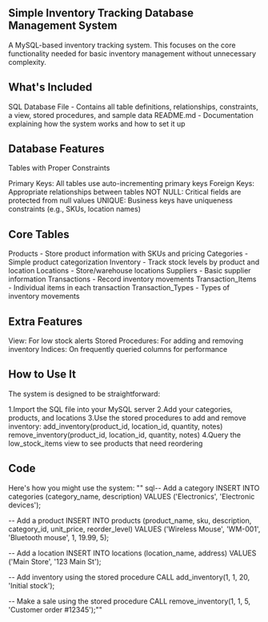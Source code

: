 ## Simple Inventory Tracking Database Management System
A MySQL-based inventory tracking system. This focuses on the core functionality needed for basic inventory management without unnecessary complexity.

## What's Included

SQL Database File - Contains all table definitions, relationships, constraints, a view, stored procedures, and sample data
README.md - Documentation explaining how the system works and how to set it up

## Database Features
Tables with Proper Constraints

Primary Keys: All tables use auto-incrementing primary keys
Foreign Keys: Appropriate relationships between tables
NOT NULL: Critical fields are protected from null values
UNIQUE: Business keys have uniqueness constraints (e.g., SKUs, location names)

## Core Tables

Products - Store product information with SKUs and pricing
Categories - Simple product categorization
Inventory - Track stock levels by product and location
Locations - Store/warehouse locations
Suppliers - Basic supplier information
Transactions - Record inventory movements
Transaction_Items - Individual items in each transaction
Transaction_Types - Types of inventory movements

## Extra Features

View: For low stock alerts
Stored Procedures: For adding and removing inventory
Indices: On frequently queried columns for performance

## How to Use It
The system is designed to be straightforward:

1.Import the SQL file into your MySQL server
2.Add your categories, products, and locations
3.Use the stored procedures to add and remove inventory:
    add_inventory(product_id, location_id, quantity, notes)
    remove_inventory(product_id, location_id, quantity, notes)
4.Query the low_stock_items view to see products that need reordering

## Code
Here's how you might use the system:
"" sql-- Add a category
INSERT INTO categories (category_name, description) 
VALUES ('Electronics', 'Electronic devices');

-- Add a product
INSERT INTO products (product_name, sku, description, category_id, unit_price, reorder_level) 
VALUES ('Wireless Mouse', 'WM-001', 'Bluetooth mouse', 1, 19.99, 5);

-- Add a location
INSERT INTO locations (location_name, address) 
VALUES ('Main Store', '123 Main St');

-- Add inventory using the stored procedure
CALL add_inventory(1, 1, 20, 'Initial stock');

-- Make a sale using the stored procedure
CALL remove_inventory(1, 1, 5, 'Customer order #12345');""

